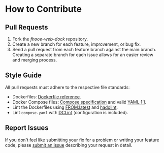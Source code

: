 # How to Contribute

## Pull Requests

1. Fork the *fhooe-web-dock* repository.
2. Create a new branch for each feature, improvement, or bug fix.
3. Send a pull request from each feature branch against the main branch. Creating a separate branch for each issue allows for an easier review and merging process.

## Style Guide

All pull requests must adhere to the respective file standards:

- Dockerfiles: [Dockerfile reference](https://docs.docker.com/engine/reference/builder/).
- Docker Compose files: [Compose specification](https://github.com/compose-spec/compose-spec/blob/master/spec.md) and valid [YAML 1.1](https://yaml.org/spec/1.1/).
- Lint the Dockerfiles using [FROM:latest](https://www.fromlatest.io/) and [hadolint](https://hadolint.github.io/hadolint/).
- Lint `compose.yaml` with [DCLint](https://github.com/zavoloklom/docker-compose-linter/) (configuration is included).

## Report Issues

If you don't feel like submitting your fix for a problem or writing your feature code, please [submit an issue](https://github.com/Digital-Media/fhooe-web-dock/issues) describing your request in detail.
